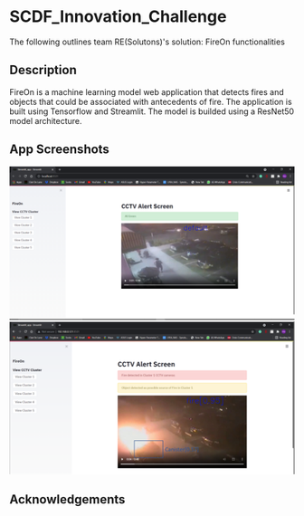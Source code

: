 # SCDF_Innovation_Challenge
The following outlines team RE(Solutons)'s solution: FireOn functionalities
## Description
FireOn is a machine learning model web application that detects fires and objects that could be associated with antecedents of fire. The application is built using Tensorflow and Streamlit. The model is builded using a ResNet50 model architecture. 
## App Screenshots
![](SCDF_inno_1.PNG)
![](SCDF_inno_2.PNG)
## Acknowledgements
